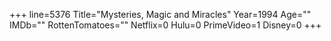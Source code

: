 +++
line=5376
Title="Mysteries, Magic and Miracles"
Year=1994
Age=""
IMDb=""
RottenTomatoes=""
Netflix=0
Hulu=0
PrimeVideo=1
Disney=0
+++

